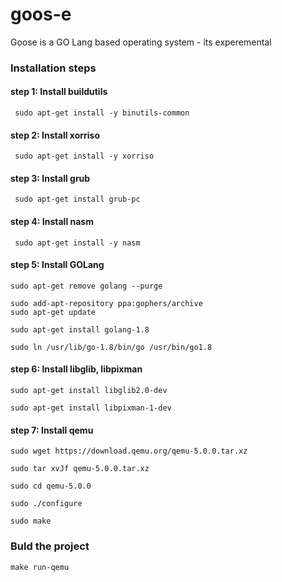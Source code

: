 # goos-e
Goose is a GO Lang based operating system - its experemental

### Installation steps

#### step 1: Install buildutils

`
sudo apt-get install -y binutils-common`

#### step 2: Install xorriso

`
sudo apt-get install -y xorriso`

#### step 3: Install grub

`
sudo apt-get install grub-pc`

#### step 4: Install nasm

`
sudo apt-get install -y nasm`

#### step 5: Install GOLang

```
sudo apt-get remove golang --purge

sudo add-apt-repository ppa:gophers/archive
sudo apt-get update

sudo apt-get install golang-1.8

sudo ln /usr/lib/go-1.8/bin/go /usr/bin/go1.8
```

#### step 6: Install libglib, libpixman

```
sudo apt-get install libglib2.0-dev

sudo apt-get install libpixman-1-dev
```

#### step 7: Install qemu

```
sudo wget https://download.qemu.org/qemu-5.0.0.tar.xz

sudo tar xvJf qemu-5.0.0.tar.xz

sudo cd qemu-5.0.0

sudo ./configure

sudo make
```

### Buld the project

`
make run-qemu
`
